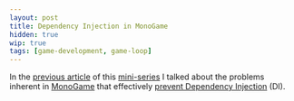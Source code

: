 ```yaml
---
layout: post
title: Dependency Injection in MonoGame
hidden: true
wip: true
tags: [game-development, game-loop]
---
```


In the [previous article](http://blog.devbot.net/game-loop/) of this [mini-series](http://blog.devbot.net/tag/game-loop/) I talked about the problems inherent in [MonoGame](http://www.monogame.net/) that effectively [prevent Dependency Injection](http://blog.devbot.net/game-loop/#dependency-injection) (DI).